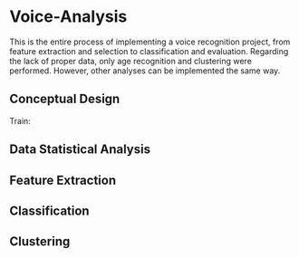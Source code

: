 # Voice-Analysis
This is the entire process of implementing a voice recognition project, from feature extraction and selection to classification and evaluation. Regarding the lack of proper data, only age recognition and clustering were performed. However, other analyses can be implemented the same way.
## Conceptual Design
Train:

## Data Statistical Analysis
## Feature Extraction
## Classification
## Clustering
